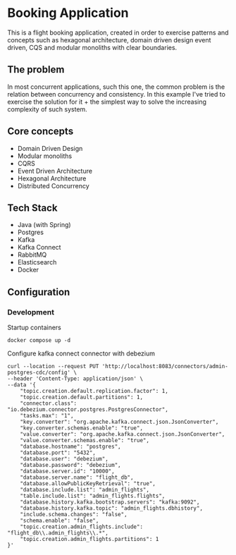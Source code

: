# Booking Application

This is a flight booking application, created in order to exercise
patterns and concepts such as hexagonal architecture, domain driven design
event driven, CQS and modular monoliths with clear boundaries. 

## The problem

In most concurrent applications, such this one, the common problem is the
relation between concurrency and consistency. In this example I've tried
to exercise the solution for it + the simplest way to solve the increasing
complexity of such system.

## Core concepts

- Domain Driven Design
- Modular monoliths
- CQRS
- Event Driven Architecture
- Hexagonal Architecture
- Distributed Concurrency

## Tech Stack

- Java (with Spring)
- Postgres
- Kafka
- Kafka Connect
- RabbitMQ
- Elasticsearch
- Docker

## Configuration

### Development

Startup containers

```shell
docker compose up -d
```

Configure kafka connect connector with debezium

```shell
curl --location --request PUT 'http://localhost:8083/connectors/admin-postgres-cdc/config' \
--header 'Content-Type: application/json' \
--data '{
    "topic.creation.default.replication.factor": 1,
    "topic.creation.default.partitions": 1,
    "connector.class": "io.debezium.connector.postgres.PostgresConnector",
    "tasks.max": "1",
    "key.converter": "org.apache.kafka.connect.json.JsonConverter",
    "key.converter.schemas.enable": "true",
    "value.converter": "org.apache.kafka.connect.json.JsonConverter",
    "value.converter.schemas.enable": "true",
    "database.hostname": "postgres",
    "database.port": "5432",
    "database.user": "debezium",
    "database.password": "debezium",
    "database.server.id": "10000",
    "database.server.name": "flight_db",
    "database.allowPublicKeyRetrieval": "true",
    "database.include.list": "admin_flights",
    "table.include.list": "admin_flights.flights",
    "database.history.kafka.bootstrap.servers": "kafka:9092",
    "database.history.kafka.topic": "admin_flights.dbhistory",
    "include.schema.changes": "false",
    "schema.enable": "false",
    "topic.creation.admin_flights.include": "flight_db\\.admin_flights\\.*",
    "topic.creation.admin_flights.partitions": 1
}'
```